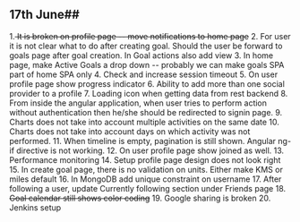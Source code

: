 ## 17th June##

1.<s> It is broken on profile page -- move notifications to home page</s>
2. For user it is not clear what to do after creating goal. Should the user be forward to goals page after goal creation. In Goal actions also add view
3. In home page, make Active Goals a drop down -- probably we can make goals SPA part of home SPA only
4. Check and increase session timeout
5. On user profile page show progress indicator
6. Ability to add more than one social provider to a profile
7. Loading icon when getting data from rest backend
8. From inside the angular application, when user tries to perform action without authentication then he/she should be redirected to signin page.
9. Charts does not take into account multiple activities on the same date
10. Charts does not take into account days on which activity was not performed.
11. When timeline is empty, pagination is still shown. Angular ng-if directive is not working.
12. On user profile page show joined as well.
13. Performance monitoring
14. Setup profile page design does not look right
15. In create goal page, there is no validation on units. Either make KMS or miles default
16. In MongoDB add unique constraint on username
17. After following a user, update Currently following section under Friends page
18. <s>Goal calendar still shows color coding</s>
19. Google sharing is broken
20. Jenkins setup



